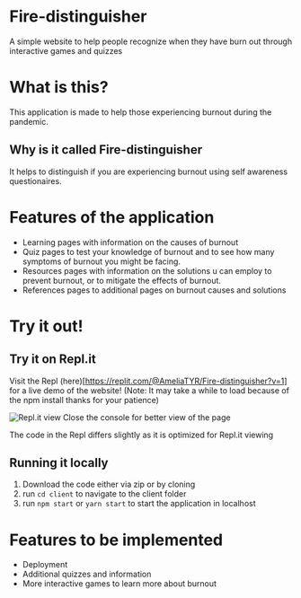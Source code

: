 # Fire-distinguisher
A simple website to help people recognize when they have burn out through interactive games and quizzes

# What is this?
This application is made to help those experiencing burnout during the pandemic.

## Why is it called Fire-distinguisher
It helps to distinguish if you are experiencing burnout using self awareness questionaires.

# Features of the application
* Learning pages with information on the causes of burnout
* Quiz pages to test your knowledge of burnout and to see how many symptoms of burnout you might be facing.
* Resources pages with information on the solutions u can employ to prevent burnout, or to mitigate the effects of burnout.
* References pages to additional pages on burnout causes and solutions

# Try it out!

## Try it on Repl.it
Visit the Repl (here)[https://replit.com/@AmeliaTYR/Fire-distinguisher?v=1] for a live demo of the website!
(Note: It may take a while to load because of the npm install thanks for your patience)

![Repl.it view](https://user-images.githubusercontent.com/53657436/138016792-66931579-6151-437c-a359-82ba23a1f78e.png)
Close the console for better view of the page

The code in the Repl differs slightly as it is optimized for Repl.it viewing

## Running it locally
1. Download the code either via zip or by cloning
2. run `cd client` to navigate to the client folder
3. run `npm start` or `yarn start` to start the application in localhost

# Features to be implemented
* Deployment
* Additional quizzes and information
* More interactive games to learn more about burnout
